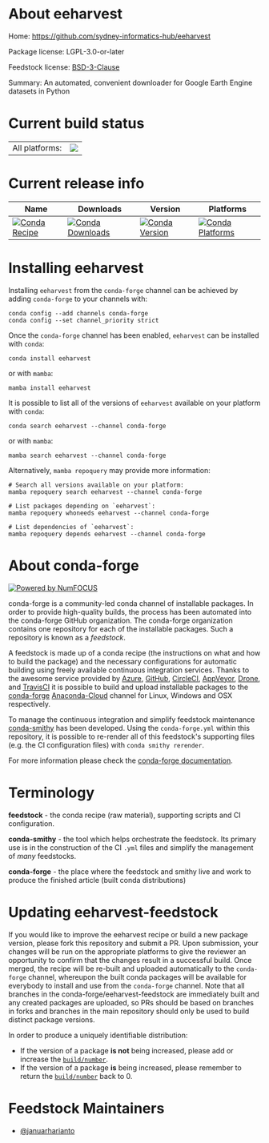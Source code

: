 About eeharvest
===============

Home: https://github.com/sydney-informatics-hub/eeharvest

Package license: LGPL-3.0-or-later

Feedstock license: [BSD-3-Clause](https://github.com/conda-forge/eeharvest-feedstock/blob/main/LICENSE.txt)

Summary: An automated, convenient downloader for Google Earth Engine datasets in Python

Current build status
====================


<table><tr><td>All platforms:</td>
    <td>
      <a href="https://dev.azure.com/conda-forge/feedstock-builds/_build/latest?definitionId=18497&branchName=main">
        <img src="https://dev.azure.com/conda-forge/feedstock-builds/_apis/build/status/eeharvest-feedstock?branchName=main">
      </a>
    </td>
  </tr>
</table>

Current release info
====================

| Name | Downloads | Version | Platforms |
| --- | --- | --- | --- |
| [![Conda Recipe](https://img.shields.io/badge/recipe-eeharvest-green.svg)](https://anaconda.org/conda-forge/eeharvest) | [![Conda Downloads](https://img.shields.io/conda/dn/conda-forge/eeharvest.svg)](https://anaconda.org/conda-forge/eeharvest) | [![Conda Version](https://img.shields.io/conda/vn/conda-forge/eeharvest.svg)](https://anaconda.org/conda-forge/eeharvest) | [![Conda Platforms](https://img.shields.io/conda/pn/conda-forge/eeharvest.svg)](https://anaconda.org/conda-forge/eeharvest) |

Installing eeharvest
====================

Installing `eeharvest` from the `conda-forge` channel can be achieved by adding `conda-forge` to your channels with:

```
conda config --add channels conda-forge
conda config --set channel_priority strict
```

Once the `conda-forge` channel has been enabled, `eeharvest` can be installed with `conda`:

```
conda install eeharvest
```

or with `mamba`:

```
mamba install eeharvest
```

It is possible to list all of the versions of `eeharvest` available on your platform with `conda`:

```
conda search eeharvest --channel conda-forge
```

or with `mamba`:

```
mamba search eeharvest --channel conda-forge
```

Alternatively, `mamba repoquery` may provide more information:

```
# Search all versions available on your platform:
mamba repoquery search eeharvest --channel conda-forge

# List packages depending on `eeharvest`:
mamba repoquery whoneeds eeharvest --channel conda-forge

# List dependencies of `eeharvest`:
mamba repoquery depends eeharvest --channel conda-forge
```


About conda-forge
=================

[![Powered by
NumFOCUS](https://img.shields.io/badge/powered%20by-NumFOCUS-orange.svg?style=flat&colorA=E1523D&colorB=007D8A)](https://numfocus.org)

conda-forge is a community-led conda channel of installable packages.
In order to provide high-quality builds, the process has been automated into the
conda-forge GitHub organization. The conda-forge organization contains one repository
for each of the installable packages. Such a repository is known as a *feedstock*.

A feedstock is made up of a conda recipe (the instructions on what and how to build
the package) and the necessary configurations for automatic building using freely
available continuous integration services. Thanks to the awesome service provided by
[Azure](https://azure.microsoft.com/en-us/services/devops/), [GitHub](https://github.com/),
[CircleCI](https://circleci.com/), [AppVeyor](https://www.appveyor.com/),
[Drone](https://cloud.drone.io/welcome), and [TravisCI](https://travis-ci.com/)
it is possible to build and upload installable packages to the
[conda-forge](https://anaconda.org/conda-forge) [Anaconda-Cloud](https://anaconda.org/)
channel for Linux, Windows and OSX respectively.

To manage the continuous integration and simplify feedstock maintenance
[conda-smithy](https://github.com/conda-forge/conda-smithy) has been developed.
Using the ``conda-forge.yml`` within this repository, it is possible to re-render all of
this feedstock's supporting files (e.g. the CI configuration files) with ``conda smithy rerender``.

For more information please check the [conda-forge documentation](https://conda-forge.org/docs/).

Terminology
===========

**feedstock** - the conda recipe (raw material), supporting scripts and CI configuration.

**conda-smithy** - the tool which helps orchestrate the feedstock.
                   Its primary use is in the construction of the CI ``.yml`` files
                   and simplify the management of *many* feedstocks.

**conda-forge** - the place where the feedstock and smithy live and work to
                  produce the finished article (built conda distributions)


Updating eeharvest-feedstock
============================

If you would like to improve the eeharvest recipe or build a new
package version, please fork this repository and submit a PR. Upon submission,
your changes will be run on the appropriate platforms to give the reviewer an
opportunity to confirm that the changes result in a successful build. Once
merged, the recipe will be re-built and uploaded automatically to the
`conda-forge` channel, whereupon the built conda packages will be available for
everybody to install and use from the `conda-forge` channel.
Note that all branches in the conda-forge/eeharvest-feedstock are
immediately built and any created packages are uploaded, so PRs should be based
on branches in forks and branches in the main repository should only be used to
build distinct package versions.

In order to produce a uniquely identifiable distribution:
 * If the version of a package **is not** being increased, please add or increase
   the [``build/number``](https://docs.conda.io/projects/conda-build/en/latest/resources/define-metadata.html#build-number-and-string).
 * If the version of a package **is** being increased, please remember to return
   the [``build/number``](https://docs.conda.io/projects/conda-build/en/latest/resources/define-metadata.html#build-number-and-string)
   back to 0.

Feedstock Maintainers
=====================

* [@januarharianto](https://github.com/januarharianto/)

